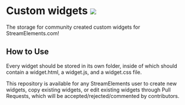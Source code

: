 # Custom widgets <img src="https://i.imgur.com/A4xSAsW.gif">

The storage for community created custom widgets for StreamElements.com!

## How to Use

Every widget should be stored in its own folder, inside of which should contain a widget.html, a widget.js, and a widget.css file.

This repository is available for any StreamElements user to create new widgets, copy existing widgets, or edit existing widgets through Pull Requests, which will be accepted/rejected/commented by contributors.
